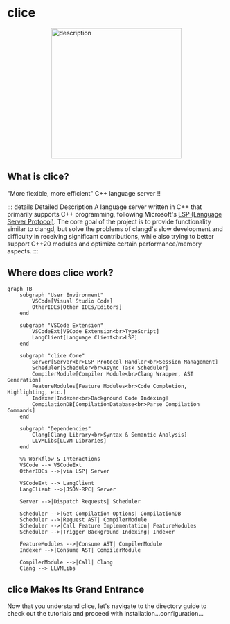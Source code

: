 # clice
<div style="display: flex; justify-content: center;">
  <img src="/assets/main-logo.jpg" alt="description" width="300" height="300"/>
</div>


## What is clice?
"More flexible, more efficient" C++ language server !!

::: details Detailed Description
A language server written in C++ that primarily supports C++ programming, following Microsoft's [LSP (Language Server Protocol)](https://learn.microsoft.com/en-us/visualstudio/extensibility/language-server-protocol?view=vs-2022). The core goal of the project is to provide functionality similar to clangd, but solve the problems of clangd's slow development and difficulty in receiving significant contributions, while also trying to better support C++20 modules and optimize certain performance/memory aspects.
:::
## Where does clice work?

```mermaid
graph TB
    subgraph "User Environment"
        VSCode[Visual Studio Code]
        OtherIDEs[Other IDEs/Editors]
    end
    
    subgraph "VSCode Extension"
        VSCodeExt[VSCode Extension<br>TypeScript]
        LangClient[Language Client<br>LSP]
    end
    
    subgraph "clice Core"
        Server[Server<br>LSP Protocol Handler<br>Session Management]
        Scheduler[Scheduler<br>Async Task Scheduler]
        CompilerModule[Compiler Module<br>Clang Wrapper, AST Generation]
        FeatureModules[Feature Modules<br>Code Completion, Highlighting, etc.]
        Indexer[Indexer<br>Background Code Indexing]
        CompilationDB[CompilationDatabase<br>Parse Compilation Commands]
    end
    
    subgraph "Dependencies"
        Clang[Clang Library<br>Syntax & Semantic Analysis]
        LLVMLibs[LLVM Libraries]
    end
    
    %% Workflow & Interactions
    VSCode --> VSCodeExt
    OtherIDEs -->|via LSP| Server
    
    VSCodeExt --> LangClient
    LangClient -->|JSON-RPC| Server
    
    Server -->|Dispatch Requests| Scheduler
    
    Scheduler -->|Get Compilation Options| CompilationDB
    Scheduler -->|Request AST| CompilerModule
    Scheduler -->|Call Feature Implementation| FeatureModules
    Scheduler -->|Trigger Background Indexing| Indexer
    
    FeatureModules -->|Consume AST| CompilerModule
    Indexer -->|Consume AST| CompilerModule
    
    CompilerModule -->|Call| Clang
    Clang --> LLVMLibs
```






## clice Makes Its Grand Entrance
Now that you understand clice, let's navigate to the directory guide to check out the tutorials and proceed with installation...configuration...